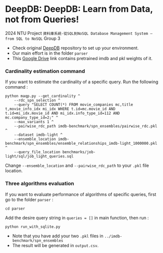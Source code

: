 # DeepDB: DeepDB: Learn from Data, not from Queries!
2024 NTU Project `資料庫系統-從SQL到NoSQL Database Management System — from SQL to NoSQL` Group 3

* Check original [DeepDB](https://github.com/DataManagementLab/deepdb-public.git) repository to set up your environment.
* Our main effort is in the folder `parser`
* This [Google Drive](https://drive.google.com/drive/folders/11e19PH7jNOBdFVNzegg0uJcrT2xFCpTy) link contains pretrained imdb and pkl weights of it.

### Cardinality estimation command

If you want to estimate the cardinality of a specific query. Run the following command :
```
python maqp.py --get_cardinality ^
    --rdc_spn_selection ^
    --query "SELECT COUNT(*) FROM movie_companies mc,title t,movie_info_idx mi_idx WHERE t.id=mc.movie_id AND t.id=mi_idx.movie_id AND mi_idx.info_type_id=112 AND mc.company_type_id=2;" ^
    --max_variants 1 ^
    --pairwise_rdc_path imdb-benchmark/spn_ensembles/pairwise_rdc.pkl ^
    --dataset imdb-light ^
    --ensemble_location imdb-benchmark/spn_ensembles/ensemble_relationships_imdb-light_1000000.pkl ^
    --query_file_location benchmarks/job-light/sql/job_light_queries.sql
```
Change `--ensemble_location` and `--pairwise_rdc_path` to your `.pkl` file location.

### Three algorithms evaluation
If you want to evaluate performance of algorithms of specific queries, first go to the folder `parser` : 
```
cd parser
```
Add the desire query string in `queries = []` in main function, then run : 
```
python run_with_sqlite.py
```
* Note that you have add your two `.pkl` files in `../imdb-benchmark/spn_ensembles`
* The result will be generated in `output.csv`.
